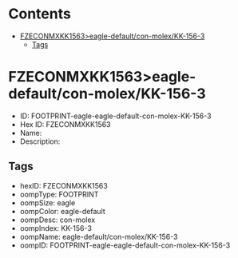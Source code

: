 



Contents
========

* [FZECONMXKK1563>eagle-default/con-molex/KK-156-3](#fzeconmxkk1563eagle-defaultcon-molexkk-156-3)
	* [Tags](#tags)

# FZECONMXKK1563>eagle-default/con-molex/KK-156-3

- ID: FOOTPRINT-eagle-eagle-default-con-molex-KK-156-3
- Hex ID: FZECONMXKK1563
- Name: 
- Description: 

## Tags

- hexID: FZECONMXKK1563
- oompType: FOOTPRINT
- oompSize: eagle
- oompColor: eagle-default
- oompDesc: con-molex
- oompIndex: KK-156-3
- oompName: eagle-default/con-molex/KK-156-3
- oompID: FOOTPRINT-eagle-eagle-default-con-molex-KK-156-3
